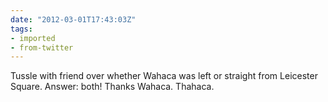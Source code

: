 ```yaml
---
date: "2012-03-01T17:43:03Z"
tags:
- imported
- from-twitter
---
```

Tussle with friend over whether Wahaca was left or straight from Leicester Square. Answer: both\! Thanks Wahaca. Thahaca.
